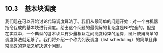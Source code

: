 ## 10.3　基本块调度

我们现在可以开始讨论代码调度算法了。我们从最简单的问题开始：对一个由机器指令组成的基本块进行调度。给出这个问题的最优解的复杂度是NP完全的。但是在实践中，一个典型的基本块只有少量相互之间高度约束的运算，因此使用简单的调度算法就足够了。我们将介绍一个称为列表调度（list scheduling）的简单且非常高效的算法来解决这个问题。